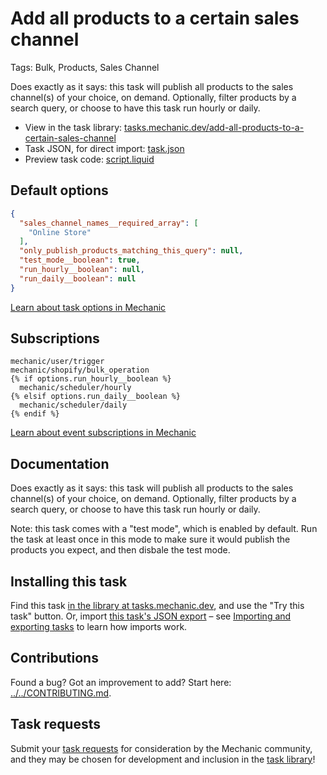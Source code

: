 # Add all products to a certain sales channel

Tags: Bulk, Products, Sales Channel

Does exactly as it says: this task will publish all products to the sales channel(s) of your choice, on demand. Optionally, filter products by a search query, or choose to have this task run hourly or daily.

* View in the task library: [tasks.mechanic.dev/add-all-products-to-a-certain-sales-channel](https://tasks.mechanic.dev/add-all-products-to-a-certain-sales-channel)
* Task JSON, for direct import: [task.json](../../tasks/add-all-products-to-a-certain-sales-channel.json)
* Preview task code: [script.liquid](./script.liquid)

## Default options

```json
{
  "sales_channel_names__required_array": [
    "Online Store"
  ],
  "only_publish_products_matching_this_query": null,
  "test_mode__boolean": true,
  "run_hourly__boolean": null,
  "run_daily__boolean": null
}
```

[Learn about task options in Mechanic](https://learn.mechanic.dev/core/tasks/options)

## Subscriptions

```liquid
mechanic/user/trigger
mechanic/shopify/bulk_operation
{% if options.run_hourly__boolean %}
  mechanic/scheduler/hourly
{% elsif options.run_daily__boolean %}
  mechanic/scheduler/daily
{% endif %}
```

[Learn about event subscriptions in Mechanic](https://learn.mechanic.dev/core/tasks/subscriptions)

## Documentation

Does exactly as it says: this task will publish all products to the sales channel(s) of your choice, on demand. Optionally, filter products by a search query, or choose to have this task run hourly or daily.

Note: this task comes with a "test mode", which is enabled by default. Run the task at least once in this mode to make sure it would publish the products you expect, and then disbale the test mode.

## Installing this task

Find this task [in the library at tasks.mechanic.dev](https://tasks.mechanic.dev/add-all-products-to-a-certain-sales-channel), and use the "Try this task" button. Or, import [this task's JSON export](../../tasks/add-all-products-to-a-certain-sales-channel.json) – see [Importing and exporting tasks](https://learn.mechanic.dev/core/tasks/import-and-export) to learn how imports work.

## Contributions

Found a bug? Got an improvement to add? Start here: [../../CONTRIBUTING.md](../../CONTRIBUTING.md).

## Task requests

Submit your [task requests](https://mechanic.canny.io/task-requests) for consideration by the Mechanic community, and they may be chosen for development and inclusion in the [task library](https://tasks.mechanic.dev/)!
